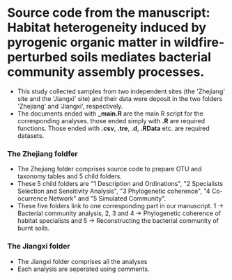 # Source code from the manuscript: Habitat heterogeneity induced by pyrogenic organic matter in wildfire-perturbed soils mediates bacterial community assembly processes.

- This study collected samples from two independent sites (the 'Zhejiang' site and the 'Jiangxi' site) and their data were deposit in the two folders 'Zhejiang' and 'Jiangxi', respectively. 
- The documents ended with **\_main.R** are the main R script for the corresponding analyses. those ended simply with **.R** are required functions. Those ended with **.csv**, **.tre**, **.d**, **.RData** etc. are required datasets.

### The Zhejiang foldfer

- The Zhejiang folder comprises source code to prepare OTU and taxonomy tables and 5 child folders. 
- These 5 child folders are "1 Description and Ordinations", "2 Specialists Selection and Sensitivity Analysis", "3 Phylogenetic coherence", "4 Co-ocurrence Network" and "5 Simulated Community". 
- These five folders link to one corresponding part in our manuscript. 1 -> Bacterial community analysis, 2, 3 and 4 -> Phylogenetic coherence of habitat specialists and 5 -> Reconstructing the bacterial community of burnt soils.

### The Jiangxi folder
- The Jiangxi folder comprises all the analyses
- Each analysis are seperated using comments. 